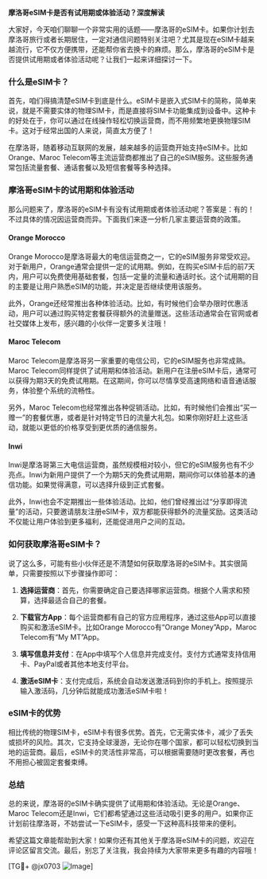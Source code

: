 **摩洛哥eSIM卡是否有试用期或体验活动？深度解读**

大家好，今天咱们聊聊一个非常实用的话题——摩洛哥的eSIM卡。如果你计划去摩洛哥旅行或者长期居住，一定对通信问题特别关注吧？尤其是现在eSIM卡越来越流行，它不仅方便携带，还能帮你省去换卡的麻烦。那么，摩洛哥的eSIM卡是否提供试用期或者体验活动呢？让我们一起来详细探讨一下。

### 什么是eSIM卡？

首先，咱们得搞清楚eSIM卡到底是什么。eSIM卡是嵌入式SIM卡的简称，简单来说，就是不需要实体的物理SIM卡，而是直接将SIM卡功能集成到设备中。这种卡的好处在于，你可以通过在线操作轻松切换运营商，而不用频繁地更换物理SIM卡。这对于经常出国的人来说，简直太方便了！

在摩洛哥，随着移动互联网的发展，越来越多的运营商开始支持eSIM卡。比如Orange、Maroc Telecom等主流运营商都推出了自己的eSIM服务。这些服务通常包括流量套餐、通话套餐以及短信套餐等多种选择。

### 摩洛哥eSIM卡的试用期和体验活动

那么问题来了，摩洛哥的eSIM卡有没有试用期或者体验活动呢？答案是：有的！不过具体的情况因运营商而异。下面我们来逐一分析几家主要运营商的政策。

#### Orange Morocco

Orange Morocco是摩洛哥最大的电信运营商之一，它的eSIM服务非常受欢迎。对于新用户，Orange通常会提供一定的试用期。例如，在购买eSIM卡后的前7天内，用户可以免费使用基础套餐，包括一定量的流量和通话时长。这个试用期的目的主要是让用户熟悉eSIM的功能，并决定是否继续使用该服务。

此外，Orange还经常推出各种体验活动。比如，有时候他们会举办限时优惠活动，用户可以通过购买特定套餐获得额外的流量赠送。这些活动通常会在官网或者社交媒体上发布，感兴趣的小伙伴一定要多关注哦！

#### Maroc Telecom

Maroc Telecom是摩洛哥另一家重要的电信公司，它的eSIM服务也非常成熟。Maroc Telecom同样提供了试用期和体验活动。新用户在注册eSIM卡后，通常可以获得为期3天的免费试用期。在这期间，你可以尽情享受高速网络和语音通话服务，体验整个系统的流畅性。

另外，Maroc Telecom也经常推出各种促销活动。比如，有时候他们会推出“买一赠一”的套餐优惠，或者是针对特定节日的流量大礼包。如果你刚好赶上这些活动，就能以更低的价格享受到更优质的通信服务。

#### Inwi

Inwi是摩洛哥第三大电信运营商，虽然规模相对较小，但它的eSIM服务也有不少亮点。Inwi为新用户提供了一个为期5天的免费试用期，期间你可以体验基本的通信功能。如果觉得满意，可以选择升级到正式套餐。

此外，Inwi也会不定期推出一些体验活动。比如，他们曾经推出过“分享即得流量”的活动，只要邀请朋友注册eSIM卡，双方都能获得额外的流量奖励。这类活动不仅能让用户体验到更多福利，还能促进用户之间的互动。

### 如何获取摩洛哥eSIM卡？

说了这么多，可能有些小伙伴还是不清楚如何获取摩洛哥的eSIM卡。其实很简单，只需要按照以下步骤操作即可：

1. **选择运营商**：首先，你需要确定自己要选择哪家运营商。根据个人需求和预算，选择最适合自己的套餐。
   
2. **下载官方App**：每个运营商都有自己的官方应用程序，通过这些App可以直接购买和激活eSIM卡。比如Orange Morocco有“Orange Money”App，Maroc Telecom有“My MT”App。

3. **填写信息并支付**：在App中填写个人信息并完成支付。支付方式通常支持信用卡、PayPal或者其他本地支付平台。

4. **激活eSIM卡**：支付完成后，系统会自动发送激活码到你的手机上。按照提示输入激活码，几分钟后就能成功激活eSIM卡啦！

### eSIM卡的优势

相比传统的物理SIM卡，eSIM卡有很多优势。首先，它无需实体卡，减少了丢失或损坏的风险。其次，它支持全球漫游，无论你在哪个国家，都可以轻松切换到当地的运营商。最后，eSIM卡的灵活性非常高，可以根据需要随时更改套餐，再也不用担心被固定套餐束缚。

### 总结

总的来说，摩洛哥的eSIM卡确实提供了试用期和体验活动。无论是Orange、Maroc Telecom还是Inwi，它们都希望通过这些活动吸引更多的用户。如果你正计划前往摩洛哥，不妨尝试一下eSIM卡，感受一下这种高科技带来的便利。

希望这篇文章能帮助到大家！如果你还有其他关于摩洛哥eSIM卡的问题，欢迎在评论区留言交流。最后，别忘了关注我，我会持续为大家带来更多有趣的内容哦！

[TG💪+ @jx0703 ![Image](https://github.com/user-attachments/assets/dbca1d08-cadb-493c-b0ec-ad6f7a83f270)]